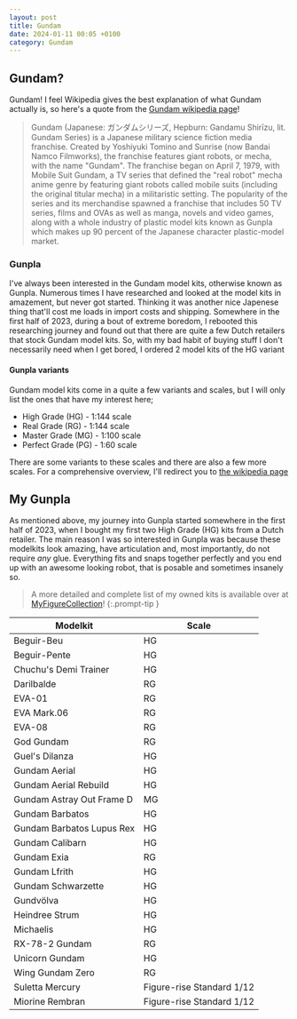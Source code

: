 ```yaml
---
layout: post
title: Gundam
date: 2024-01-11 00:05 +0100
category: Gundam
---
```


## Gundam?
Gundam! I feel Wikipedia gives the best explanation of what Gundam actually is, so here's a quote from the [Gundam wikipedia page](https://en.wikipedia.org/wiki/Gundam)!

>Gundam (Japanese: ガンダムシリーズ, Hepburn: Gandamu Shirīzu, lit. Gundam Series) is a Japanese military science fiction media franchise. Created by Yoshiyuki Tomino and Sunrise (now Bandai Namco Filmworks), the franchise features giant robots, or mecha, with the name "Gundam". The franchise began on April 7, 1979, with Mobile Suit Gundam, a TV series that defined the "real robot" mecha anime genre by featuring giant robots called mobile suits (including the original titular mecha) in a militaristic setting. The popularity of the series and its merchandise spawned a franchise that includes 50 TV series, films and OVAs as well as manga, novels and video games, along with a whole industry of plastic model kits known as Gunpla which makes up 90 percent of the Japanese character plastic-model market.

### Gunpla
I've always been interested in the Gundam model kits, otherwise known as Gunpla. Numerous times I have researched and looked at the model kits in amazement, but never got started. Thinking it was another nice Japenese thing that'll cost me loads in import costs and shipping.
Somewhere in the first half of 2023, during a bout of extreme boredom, I rebooted this researching journey and found out that there are quite a few Dutch retailers that stock Gundam model kits.
So, with my bad habit of buying stuff I don't necessarily need when I get bored, I ordered 2 model kits of the HG variant

#### Gunpla variants
Gundam model kits come in a quite a few variants and scales, but I will only list the ones that have my interest here;
* High Grade (HG) - 1:144 scale
* Real Grade (RG) - 1:144 scale
* Master Grade (MG) - 1:100 scale
* Perfect Grade (PG) - 1:60 scale

There are some variants to these scales and there are also a few more scales. For a comprehensive overview, I'll redirect you to [the wikipedia page](https://en.wikipedia.org/wiki/Gunpla#Grades)

## My Gunpla
As mentioned above, my journey into Gunpla started somewhere in the first half of 2023, when I bought my first two High Grade (HG) kits from a Dutch retailer. The main reason I was so interested in Gunpla was because these modelkits look amazing, have articulation and, most importantly, do not require _any_ glue. Everything fits and snaps together perfectly and you end up with an awesome looking robot, that is posable and sometimes insanely so.


> A more detailed and complete list of my owned kits is available over at [MyFigureCollection](https://myfigurecollection.net/list/260670)!
{:.prompt-tip }

| Modelkit                  | Scale                     |
| -----                     | -----                     |
| Beguir-Beu                | HG                        |
| Beguir-Pente              | HG                        |
| Chuchu's Demi Trainer     | HG                        |
| Darilbalde                | RG                        |
| EVA-01                    | RG                        |
| EVA Mark.06               | RG                        |
| EVA-08                    | RG                        |
| God Gundam                | RG                        |
| Guel's Dilanza            | HG                        |
| Gundam Aerial             | HG                        |
| Gundam Aerial Rebuild     | HG                        |
| Gundam Astray Out Frame D | MG                        |
| Gundam Barbatos           | HG                        |
| Gundam Barbatos Lupus Rex | HG                        |
| Gundam Calibarn           | HG                        |
| Gundam Exia               | RG                        |
| Gundam Lfrith             | HG                        |
| Gundam Schwarzette        | HG                        |
| Gundvölva                 | HG                        |
| Heindree Strum            | HG                        |
| Michaelis                 | HG                        |
| RX-78-2 Gundam            | RG                        |
| Unicorn Gundam            | HG                        |
| Wing Gundam Zero          | RG                        |
| Suletta Mercury           | Figure-rise Standard 1/12 |
| Miorine Rembran           | Figure-rise Standard 1/12 |
